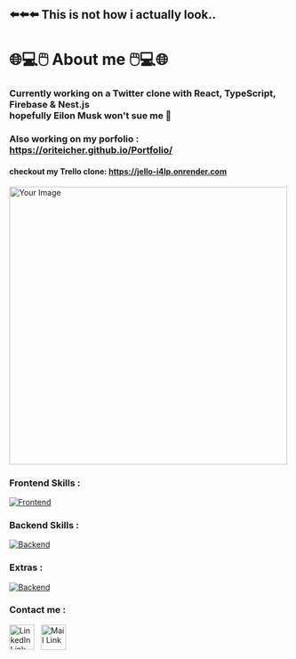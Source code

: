 ## ⬅️⬅️⬅️ This is not how i actually look..
# 🌐💻🖱️ About me 🖱️💻🌐

### Currently working on a Twitter clone with React, TypeScript, Firebase & Nest.js <br> hopefully Eilon Musk won't sue me 🤞
### Also working on my porfolio : https://oriteicher.github.io/Portfolio/

#### checkout my Trello clone: <a style="fontSize:50px;">[https://jello-i4lp.onrender.com ](https://jello-i4lp.onrender.com/#/board/642bfd4ba630b6e9a10f9085)</a>

<img src="https://github.com/OriTeicher/OriTeicher/assets/101281765/c2265b9d-4200-4574-b109-3a7d69c594d1" alt="Your Image" style="width:500px;">

### Frontend Skills :

[![Frontend](https://skillicons.dev/icons?i=react,vue,ts,js,html,css,sass,bootstrap)](https://skillicons.dev)

### Backend Skills : 

[![Backend](https://skillicons.dev/icons?i=nodejs,express,nest,mongodb,firebase)](https://skillicons.dev)

### Extras : 

[![Backend](https://skillicons.dev/icons?i=c,redux,postman)](https://skillicons.dev)

### Contact me : 

[<img alt="LinkedIn Link" width="45px" src="https://user-images.githubusercontent.com/104992892/223940207-75cc968e-3f13-4828-b371-896c848bd6d4.png" />](your-link)
&nbsp;
[<img alt="Mail Link" width="45px" src="https://user-images.githubusercontent.com/104992892/223945350-dea569fa-1854-4801-b741-b6ee5223bcab.png" />](mailto:your-mail)
